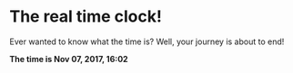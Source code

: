 # The real time clock!

Ever wanted to know what the time is? Well, your journey is about to end!

**The time is Nov 07, 2017, 16:02**
